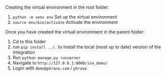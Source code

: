 Creating the virtual environment in the root folder:
1. `python -m venv env` Set up the virtual environment
2. `source env/bin/activate` Activate the environment

Once you have created the virtual environment in the parent folder:
1. Cd to this folder
2. run `pip install ../.` to install the local (most up to date) version of the integration
1. Run `python manage.py runserver`
2. Navigate to `http://127.0.0.1:8000/ice_demo/`
3. Login with `demo@phrase.com` / `phrase`
